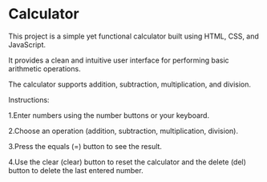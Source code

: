# Calculator
This project is a simple yet functional calculator built using HTML, CSS, and JavaScript.

It provides a clean and intuitive user interface for performing basic arithmetic operations. 

The calculator supports addition, subtraction, multiplication, and division.




Instructions:

1.Enter numbers using the number buttons or your keyboard.

2.Choose an operation (addition, subtraction, multiplication, division).

3.Press the equals (=) button to see the result.

4.Use the clear (clear) button to reset the calculator and the delete (del) button to delete the last entered number.
